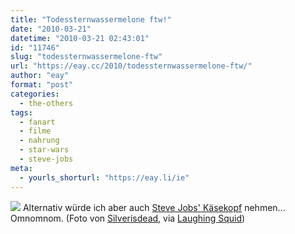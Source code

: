 ```yaml
---
title: "Todessternwassermelone ftw!"
date: "2010-03-21"
datetime: "2010-03-21 02:43:01"
id: "11746"
slug: "todessternwassermelone-ftw"
url: "https://eay.cc/2010/todessternwassermelone-ftw/"
author: "eay"
format: "post"
categories:
  - the-others
tags:
  - fanart
  - filme
  - nahrung
  - star-wars
  - steve-jobs
meta:
  - yourls_shorturl: "https://eay.li/ie"
---
```


[![](https://eay.cc/uploads/2010/deathstarwatermelon.jpg)](http://www.flickr.com/photos/56624456@N00/3457714371/) Alternativ würde ich aber auch [Steve Jobs' Käsekopf](http://www.thecooksden.com/steve-jobs-cheese-head/) nehmen... Omnomnom. (Foto von [Silverisdead](http://www.flickr.com/photos/56624456@N00/3457714371/), via [Laughing Squid](http://laughingsquid.com/death-star-watermelon/))
